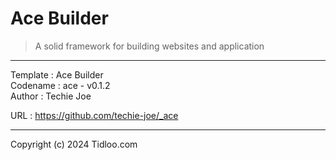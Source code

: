 # Ace Builder
> A solid framework for building websites and application
---

Template : Ace Builder  
Codename : ace - v0.1.2  
Author   : Techie Joe  

URL      : https://github.com/techie-joe/_ace  

---

Copyright (c) 2024 Tidloo.com